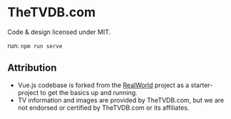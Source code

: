 # TheTVDB.com 

Code & design licensed under MIT.

run: `npm run serve`

## Attribution
- Vue.js codebase is forked from the [RealWorld](https://github.com/gothinkster/realworld) project as a starter-project to get the basics up and running.
- TV information and images are provided by TheTVDB.com, but we are not endorsed or certified by TheTVDB.com or its affiliates.